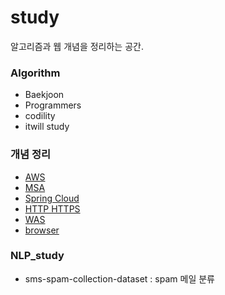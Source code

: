 # study
알고리즘과 웹 개념을 정리하는 공간.   

### Algorithm
- Baekjoon
- Programmers
- codility
- itwill study

### 개념 정리
- [AWS](./web개념정리/aws구조와기술)
- [MSA](./web개념정리/MSA개념.md)
- [Spring Cloud](./web개념정리/SpringCloud개념.md)
- [HTTP HTTPS](./web개념정리/HTTP_HTTPS.md)
- [WAS](./web개념정리/webServer_was.md)
- [browser](./web개념정리/browser동작.md)

### NLP_study
- sms-spam-collection-dataset : spam 메일 분류
